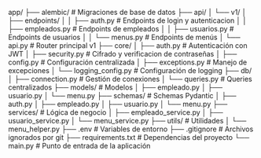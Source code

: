 app/
├── alembic/                  # Migraciones de base de datos
├── api/
│   └── v1/
│       ├── endpoints/
│       │   ├── auth.py       # Endpoints de login y autenticacion
│       │   ├── empleados.py  # Endpoints de empleados
│       │   ├── usuarios.py   # Endpoints de usuarios
│       │   └── menus.py      # Endpoints de menús
│       └── api.py            # Router principal v1
├── core/
│   ├── auth.py              # Autenticación con JWT
│   ├── security.py          # Cifrado y verificacion de contraseñas
│   ├── config.py            # Configuración centralizada
│   ├── exceptions.py        # Manejo de excepciones
│   └── logging_config.py    # Configuración de logging
├── db/
│   ├── connection.py        # Gestión de conexiones
│   └── queries.py           # Queries centralizados
├── models/                  # Modelos
│   ├── empleado.py
│   ├── usuario.py
│   └── menu.py
├── schemas/                # Schemas Pydantic
│   ├── auth.py
│   ├── empleado.py
│   ├── usuario.py
│   └── menu.py
├── services/               # Lógica de negocio
│   ├── empleado_service.py
│   ├── usuario_service.py
│   └── menu_service.py
├── utils/                 # Utilidades
│   └── menu_helper.py
├── .env                   # Variables de entorno
├── .gitignore            # Archivos ignorados por git
├── requirements.txt      # Dependencias del proyecto
└── main.py              # Punto de entrada de la aplicación